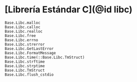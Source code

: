 # [Librería Estándar C](@id libc)

```@docs
Base.Libc.malloc
Base.Libc.calloc
Base.Libc.realloc
Base.Libc.free
Base.Libc.errno
Base.Libc.strerror
Base.Libc.GetLastError
Base.Libc.FormatMessage
Base.Libc.time(::Base.Libc.TmStruct)
Base.Libc.strftime
Base.Libc.strptime
Base.Libc.TmStruct
Base.Libc.flush_cstdio
```
